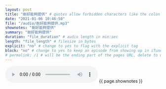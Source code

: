 ```yaml
---
layout: post
title: "剛好能夠提供" # quotes allow forbidden characters like the colon
date: "2021-01-06 10:46:50"
file: "/audio/剛好能夠提供.mp3"
shownotes: "剛好能夠提供"
summary: "剛好能夠提供"
duration: "file_duration" # audio length in min:sec
length: "file_length" # filesize in bytes
explicit: "no" # change to yes to flag with the explicit tag
block: "no" # change to yes to keep an episode from showing up in iTunes
# permalink: /1 # will be the ending part of the pages URL, delete to default to the title
---
```


<audio controls>
<source src="{{site.url}}{{site.baseurl}}{{ page.file }}" type="audio/x-mp3">
Your browser does not support the audio element.
</audio>
{{ page.shownotes }}
